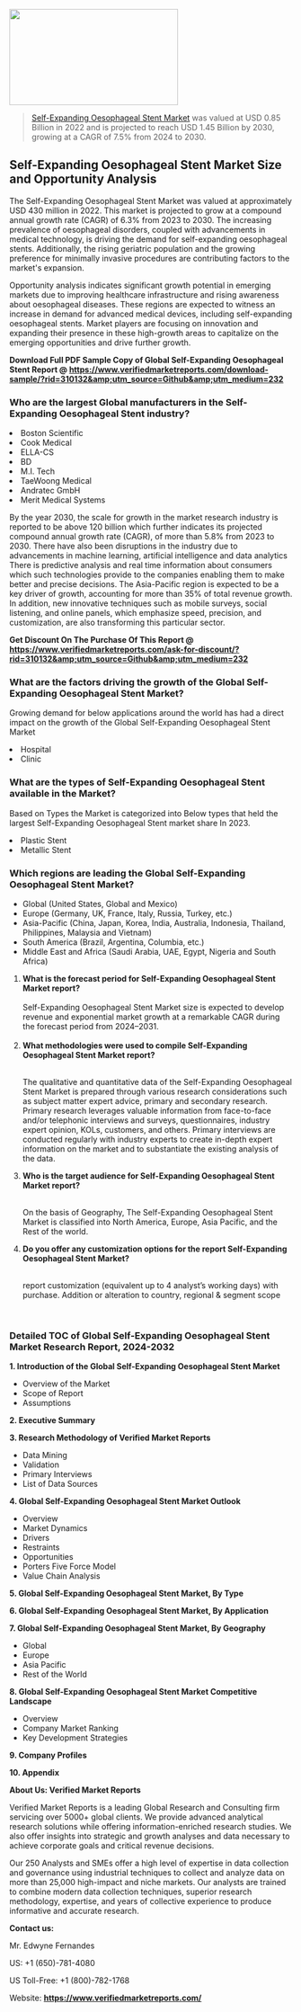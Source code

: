 <img src="https://ffe5etoiles.com/wp-content/uploads/2024/12/MST1-300x171.png" alt="" width="300" height="171" class="alignnone size-medium wp-image-20088" /><blockquote><p><p><a href="https://www.verifiedmarketreports.com/download-sample/?rid=310132&utm_source=Github&utm_medium=232" target="_blank">Self-Expanding Oesophageal Stent Market</a> was valued at USD 0.85 Billion in 2022 and is projected to reach USD 1.45 Billion by 2030, growing at a CAGR of 7.5% from 2024 to 2030.</p></blockquote><p><h2>Self-Expanding Oesophageal Stent Market Size and Opportunity Analysis</h2><p>The Self-Expanding Oesophageal Stent Market was valued at approximately USD 430 million in 2022. This market is projected to grow at a compound annual growth rate (CAGR) of 6.3% from 2023 to 2030. The increasing prevalence of oesophageal disorders, coupled with advancements in medical technology, is driving the demand for self-expanding oesophageal stents. Additionally, the rising geriatric population and the growing preference for minimally invasive procedures are contributing factors to the market's expansion.</p><p>Opportunity analysis indicates significant growth potential in emerging markets due to improving healthcare infrastructure and rising awareness about oesophageal diseases. These regions are expected to witness an increase in demand for advanced medical devices, including self-expanding oesophageal stents. Market players are focusing on innovation and expanding their presence in these high-growth areas to capitalize on the emerging opportunities and drive further growth.</p></p><p class=""><strong>Download Full PDF Sample Copy of Global Self-Expanding Oesophageal Stent Report @ <a href="https://www.verifiedmarketreports.com/download-sample/?rid=310132&amp;utm_source=Github&amp;utm_medium=232" target="_blank">https://www.verifiedmarketreports.com/download-sample/?rid=310132&amp;utm_source=Github&amp;utm_medium=232</a></strong></p><h3 id="" class="">Who are the largest Global manufacturers in the Self-Expanding Oesophageal Stent industry?</h3><p><li>Boston Scientific</li><li> Cook Medical</li><li> ELLA-CS</li><li> BD</li><li> M.I. Tech</li><li> TaeWoong Medical</li><li> Andratec GmbH</li><li> Merit Medical Systems</li></p><div class=""><div class="" dir="" data-message-author-role="" data-message-id="" data-message-model-slug=""><div class=""><div class=""><div class=""><div class="" dir="" data-message-author-role="" data-message-id="" data-message-model-slug=""><div class=""><div class=""><p>By the year 2030, the scale for growth in the market research industry is reported to be above 120 billion which further indicates its projected compound annual growth rate (CAGR), of more than 5.8% from 2023 to 2030. There have also been disruptions in the industry due to advancements in machine learning, artificial intelligence and data analytics There is predictive analysis and real time information about consumers which such technologies provide to the companies enabling them to make better and precise decisions. The Asia-Pacific region is expected to be a key driver of growth, accounting for more than 35% of total revenue growth. In addition, new innovative techniques such as mobile surveys, social listening, and online panels, which emphasize speed, precision, and customization, are also transforming this particular sector.</p><p><strong>Get Discount On The Purchase Of This Report @&nbsp; <a href="https://www.verifiedmarketreports.com/ask-for-discount/?rid=310132&amp;utm_source=Github&amp;utm_medium=232" target="_blank">https://www.verifiedmarketreports.com/ask-for-discount/?rid=310132&amp;utm_source=Github&amp;utm_medium=232</a></strong></p></div></div></div></div></div></div></div></div><h3 id="" class="">What are the factors driving the growth of the Global Self-Expanding Oesophageal Stent Market?</h3><p id="" class="">Growing demand for below applications around the world has had a direct impact on the growth of the Global Self-Expanding Oesophageal Stent Market</p><p id="" class=""><li>Hospital</li><li> Clinic</li></p><h3 id="" class="">What are the types of Self-Expanding Oesophageal Stent available in the Market?</h3><p id="" class="">Based on Types the Market is categorized into Below types that held the largest Self-Expanding Oesophageal Stent market share In 2023.</p><p id="" class=""><li>Plastic Stent</li><li> Metallic Stent</li></p><h3 id="" class="">Which regions are leading the Global Self-Expanding Oesophageal Stent Market?</h3><ul><li>Global (United States, Global and Mexico)</li><li>Europe (Germany, UK, France, Italy, Russia, Turkey, etc.)</li><li>Asia-Pacific (China, Japan, Korea, India, Australia, Indonesia, Thailand, Philippines, Malaysia and Vietnam)</li><li>South America (Brazil, Argentina, Columbia, etc.)</li><li>Middle East and Africa (Saudi Arabia, UAE, Egypt, Nigeria and South Africa)</li></ul><p><ol><li><strong>What is the forecast period for Self-Expanding Oesophageal Stent Market report?<br /></strong><br /><span data-sheets-root="1" data-sheets-value="{&quot;1&quot;:2,&quot;2&quot;:&quot;XXXX size is expected to develop revenue and exponential market growth at a remarkable CAGR during the forecast period from 2024&ndash;2030.&quot;}" data-sheets-userformat="{&quot;2&quot;:12674,&quot;4&quot;:{&quot;1&quot;:2,&quot;2&quot;:16776960},&quot;10&quot;:2,&quot;11&quot;:0,&quot;15&quot;:&quot;Arial&quot;,&quot;16&quot;:12}">Self-Expanding Oesophageal Stent Market size is expected to develop revenue and exponential market growth at a remarkable CAGR during the forecast period from 2024&ndash;2031.</span><br /><br /></li><li><strong>What methodologies were used to compile Self-Expanding Oesophageal Stent Market report?<br /><br /></strong><p>The qualitative and quantitative data of the&nbsp;Self-Expanding Oesophageal Stent Market is prepared through various research considerations such as subject matter expert advice, primary and secondary research. Primary research leverages valuable information from face-to-face and/or telephonic interviews and surveys, questionnaires, industry expert opinion, KOLs, customers, and others. Primary interviews are conducted regularly with industry experts to create in-depth expert information on the market and to substantiate the existing analysis of the data.&nbsp;</p></li><li><strong>Who is the target audience for Self-Expanding Oesophageal Stent Market report?<br /><br /></strong><p>On the basis of Geography, The&nbsp;Self-Expanding Oesophageal Stent Market is classified into North America, Europe, Asia Pacific, and the Rest of the world.</p></li><li><strong>Do you offer any customization options for the report Self-Expanding Oesophageal Stent Market?<br /><br /></strong><p>report customization (equivalent up to 4 analyst&rsquo;s working days) with purchase. Addition or alteration to country, regional &amp; segment scope</p><p>&nbsp;</p></li></ol></p><h3 id="" class="">Detailed TOC of Global Self-Expanding Oesophageal Stent Market Research Report, 2024-2032</h3><p id="" class=""><strong>1. Introduction of the Global Self-Expanding Oesophageal Stent Market</strong></p><ul><li>Overview of the Market</li><li>Scope of Report</li><li>Assumptions</li></ul><p id="" class=""><strong>2. Executive Summary</strong></p><p id="" class=""><strong>3. Research Methodology of&nbsp;Verified Market Reports</strong></p><ul><li>Data Mining</li><li>Validation</li><li>Primary Interviews</li><li>List of Data Sources</li></ul><p id="" class=""><strong>4. Global Self-Expanding Oesophageal Stent Market Outlook</strong></p><ul><li>Overview</li><li>Market Dynamics</li><li>Drivers</li><li>Restraints</li><li>Opportunities</li><li>Porters Five Force Model</li><li>Value Chain Analysis</li></ul><p id="" class=""><strong>5. Global Self-Expanding Oesophageal Stent Market, By&nbsp;Type</strong></p><p id="" class=""><strong>6. Global Self-Expanding Oesophageal Stent Market, By Application</strong></p><p id="" class=""><strong>7. Global Self-Expanding Oesophageal Stent Market, By Geography</strong></p><ul><li>Global</li><li>Europe</li><li>Asia Pacific</li><li>Rest of the World</li></ul><p id="" class=""><strong>8. Global Self-Expanding Oesophageal Stent Market Competitive Landscape</strong></p><ul><li>Overview</li><li>Company Market Ranking</li><li>Key Development Strategies</li></ul><p id="" class=""><strong>9. Company Profiles</strong></p><p id="" class=""><strong>10. Appendix</strong></p><p id="" class=""><strong>About Us: Verified Market Reports</strong></p><p id="" class="">Verified Market Reports is a leading Global Research and Consulting firm servicing over 5000+ global clients. We provide advanced analytical research solutions while offering information-enriched research studies. We also offer insights into strategic and growth analyses and data necessary to achieve corporate goals and critical revenue decisions.</p><p id="" class="">Our 250 Analysts and SMEs offer a high level of expertise in data collection and governance using industrial techniques to collect and analyze data on more than 25,000 high-impact and niche markets. Our analysts are trained to combine modern data collection techniques, superior research methodology, expertise, and years of collective experience to produce informative and accurate research.</p><p id="" class=""><strong>Contact us:</strong></p><p id="" class="">Mr. Edwyne Fernandes</p><p id="" class="">US: +1 (650)-781-4080</p><p id="" class="">US Toll-Free: +1 (800)-782-1768</p><p id="" class="">Website: <a target="" data-test-app-aware-link=""><strong>https://www.verifiedmarketreports.com/</strong></a></p>
